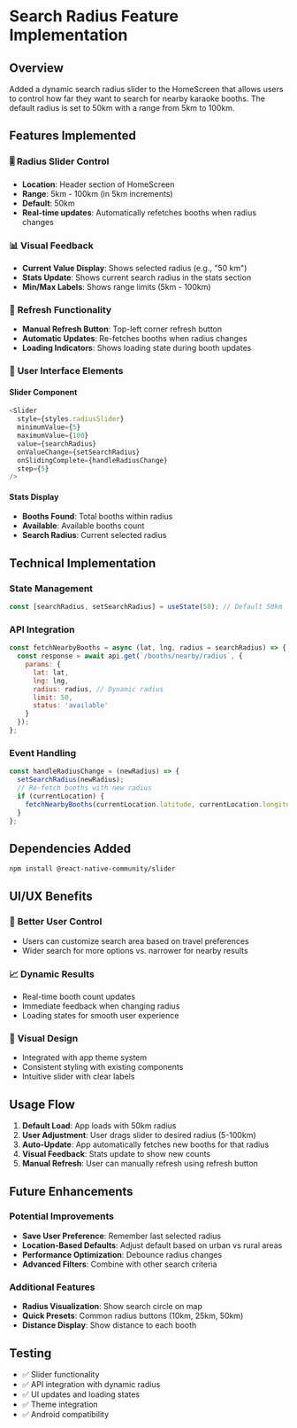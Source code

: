 # Search Radius Feature Implementation

## Overview
Added a dynamic search radius slider to the HomeScreen that allows users to control how far they want to search for nearby karaoke booths. The default radius is set to 50km with a range from 5km to 100km.

## Features Implemented

### 🎚️ **Radius Slider Control**
- **Location**: Header section of HomeScreen
- **Range**: 5km - 100km (in 5km increments)
- **Default**: 50km
- **Real-time updates**: Automatically refetches booths when radius changes

### 📊 **Visual Feedback**
- **Current Value Display**: Shows selected radius (e.g., "50 km")
- **Stats Update**: Shows current search radius in the stats section
- **Min/Max Labels**: Shows range limits (5km - 100km)

### 🔄 **Refresh Functionality**
- **Manual Refresh Button**: Top-left corner refresh button
- **Automatic Updates**: Re-fetches booths when radius changes
- **Loading Indicators**: Shows loading state during booth updates

### 📱 **User Interface Elements**

#### Slider Component
```javascript
<Slider
  style={styles.radiusSlider}
  minimumValue={5}
  maximumValue={100}
  value={searchRadius}
  onValueChange={setSearchRadius}
  onSlidingComplete={handleRadiusChange}
  step={5}
/>
```

#### Stats Display
- **Booths Found**: Total booths within radius
- **Available**: Available booths count
- **Search Radius**: Current selected radius

## Technical Implementation

### State Management
```javascript
const [searchRadius, setSearchRadius] = useState(50); // Default 50km
```

### API Integration
```javascript
const fetchNearbyBooths = async (lat, lng, radius = searchRadius) => {
  const response = await api.get(`/booths/nearby/radius`, {
    params: {
      lat: lat,
      lng: lng,
      radius: radius, // Dynamic radius
      limit: 50,
      status: 'available'
    }
  });
};
```

### Event Handling
```javascript
const handleRadiusChange = (newRadius) => {
  setSearchRadius(newRadius);
  // Re-fetch booths with new radius
  if (currentLocation) {
    fetchNearbyBooths(currentLocation.latitude, currentLocation.longitude, newRadius);
  }
};
```

## Dependencies Added
```bash
npm install @react-native-community/slider
```

## UI/UX Benefits

### 🎯 **Better User Control**
- Users can customize search area based on travel preferences
- Wider search for more options vs. narrower for nearby results

### 📈 **Dynamic Results**
- Real-time booth count updates
- Immediate feedback when changing radius
- Loading states for smooth user experience

### 🎨 **Visual Design**
- Integrated with app theme system
- Consistent styling with existing components
- Intuitive slider with clear labels

## Usage Flow

1. **Default Load**: App loads with 50km radius
2. **User Adjustment**: User drags slider to desired radius (5-100km)
3. **Auto-Update**: App automatically fetches new booths for that radius
4. **Visual Feedback**: Stats update to show new counts
5. **Manual Refresh**: User can manually refresh using refresh button

## Future Enhancements

### Potential Improvements
- **Save User Preference**: Remember last selected radius
- **Location-Based Defaults**: Adjust default based on urban vs rural areas
- **Performance Optimization**: Debounce radius changes
- **Advanced Filters**: Combine with other search criteria

### Additional Features
- **Radius Visualization**: Show search circle on map
- **Quick Presets**: Common radius buttons (10km, 25km, 50km)
- **Distance Display**: Show distance to each booth

## Testing
- ✅ Slider functionality
- ✅ API integration with dynamic radius
- ✅ UI updates and loading states
- ✅ Theme integration
- ✅ Android compatibility
